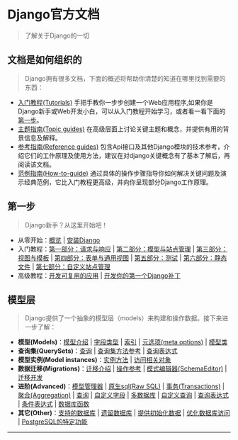 # Django官方文档

> 了解关于Django的一切

## 文档是如何组织的

> Django拥有很多文档，下面的概述将帮助你清楚的知道在哪里找到需要的东西：

* [入门教程(Tutorials)](/tutorials/gettingstarted.md) 手把手教你一步步创建一个Web应用程序,如果你是Django新手或Web开发小白，可以从入门教程开始学习，或者看一看下面的[第一步](#first-steps)。
* [主题指南(Topic guides)]() 在高级层面上讨论关键主题和概念，并提供有用的背景信息及解释。
* [参考指南(Reference guides)]() 包含Api接口及其他Django模块的技术参考，介绍它们的工作原理及使用方法，建议在对django关键概念有了基本了解后，再阅读该文档。
* [范例指南(How-to-guide)]() 通过具体的操作步骤指导你如何解决关键问题及演示经典范例，它比入门教程更高级，并向你呈现部分Django工作原理。


## <span id="first-steps">第一步</span>

> Django新手？从这里开始吧！

* 从零开始：[概览]() | [安装Django]()
* 入门教程：[第一部分：请求与响应]() | [第二部分：模型与站点管理]() | [第三部分：视图与模板]() | [第四部分：表单与通用视图]() | [第五部分：测试]() | [第六部分：静态文件]() | [第七部分：自定义站点管理]()
* 高级教程：[开发可复用的应用]() | [开发你的第一个Django补丁]()


## 模型层

> Django提供了一个抽象的模型层（models）来构建和操作数据。接下来进一步了解：

* __模型(Models)__：[模型介绍]() | [字段类型]() | [索引]() | [元选项(meta options)]() | [模型类]()
* __查询集(QuerySets)__：[查询]() | [查询集方法参考]() | [查询表达式]()
* __模型实例(Model instances)__：[实例方法]() | [访问相关对象]()
* __数据迁移(Migrations)__：[迁移介绍]() | [操作参考]() | [模式编辑器(SchemaEditor)]() | [迁移开发]()
* __进阶(Advanced)__：[模型管理器]() | [原生sql(Raw SQL)]() | [事务(Transactions)]() | [聚合(Aggregation)]() | [查询]() | [自定义字段]() | [多数据库]() | [自定义查询]() | [查询表达式]() | [条件表达式]() | [数据库函数]() 
* __其它(Other)__：[支持的数据库]() | [遗留数据库]() | [提供初始化数据]() | [优化数据库访问]() | [PostgreSQL的特定功能]() 

---














































